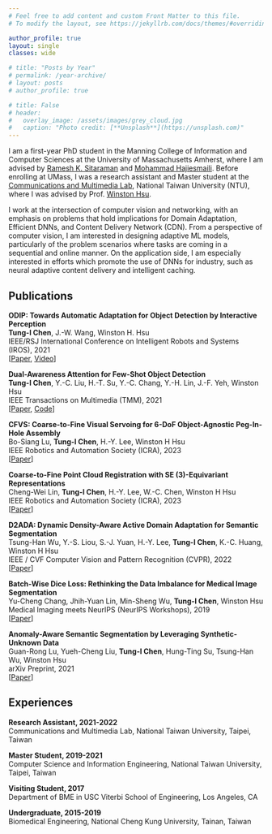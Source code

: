 ```yaml
---
# Feel free to add content and custom Front Matter to this file.
# To modify the layout, see https://jekyllrb.com/docs/themes/#overriding-theme-defaults

author_profile: true
layout: single
classes: wide

# title: "Posts by Year"
# permalink: /year-archive/
# layout: posts
# author_profile: true

# title: False
# header:
#   overlay_image: /assets/images/grey_cloud.jpg
#   caption: "Photo credit: [**Unsplash**](https://unsplash.com)"
---
```


I am a first-year PhD student in the Manning College of Information and Computer Sciences at the University of Massachusetts Amherst, where I am advised by [Ramesh K. Sitaraman](https://groups.cs.umass.edu/ramesh/) and [Mohammad Hajiesmaili](https://groups.cs.umass.edu/hajiesmaili/). Before enrolling at UMass, I was a research assistant and Master student at the [Communications and Multimedia Lab](https://www.cmlab.csie.ntu.edu.tw/new_cml_website/index.php),  National Taiwan University (NTU), where I was advised by Prof. [Winston Hsu](https://winstonhsu.info/). 

I work at the intersection of computer vision and networking, with an emphasis on problems that hold implications for Domain Adaptation, Efficient DNNs, and Content Delivery Network (CDN). From a perspective of computer vision, I am interested in designing adaptive ML models, particularly of the problem scenarios where tasks are coming in a sequential and online manner. On the application side, I am especially interested in efforts which promote the use of DNNs for industry, such as neural adaptive content delivery and intelligent caching.  




## Publications
**ODIP: Towards Automatic Adaptation for Object Detection by Interactive Perception**
    <br>
    **Tung-I Chen**, J.-W. Wang, Winston H. Hsu
    <br>
    IEEE/RSJ International Conference on Intelligent Robots and Systems (IROS), 2021
    <br>
    \[[Paper](https://arxiv.org/abs/2108.01477), [Video](https://www.youtube.com/watch?v=1E4JGFjqZP0)\]

**Dual-Awareness Attention for Few-Shot Object Detection**
    <br>
    **Tung-I Chen**, Y.-C. Liu, H.-T. Su, Y.-C. Chang, Y.-H. Lin, J.-F. Yeh, Winston Hsu
    <br>
    IEEE Transactions on Multimedia (TMM), 2021
    <br>
    \[[Paper](https://arxiv.org/abs/2102.12152), [Code](https://github.com/Tung-I/Dual-awareness-Attention-for-Few-shot-Object-Detection)\]

**CFVS: Coarse-to-Fine Visual Servoing for 6-DoF Object-Agnostic Peg-In-Hole Assembly**
    <br>
    Bo-Siang Lu, **Tung-I Chen**, H.-Y. Lee, Winston H Hsu
    <br>
    IEEE Robotics and Automation Society (ICRA), 2023
    <br>
    \[[Paper](https://arxiv.org/abs/2209.08864)\]

**Coarse-to-Fine Point Cloud Registration with SE (3)-Equivariant Representations**
    <br>
    Cheng-Wei Lin, **Tung-I Chen**, H.-Y. Lee, W.-C. Chen, Winston H Hsu
    <br>
    IEEE Robotics and Automation Society (ICRA), 2023
    <br>
    \[[Paper](https://arxiv.org/abs/2210.02045)\]


**D2ADA: Dynamic Density-Aware Active Domain Adaptation for Semantic Segmentation**
    <br>
    Tsung-Han Wu, Y.-S. Liou, S.-J. Yuan, H.-Y. Lee, **Tung-I Chen**, K.-C. Huang, Winston H Hsu
    <br>
    IEEE / CVF Computer Vision and Pattern Recognition (CVPR), 2022
    <br>
    \[[Paper](https://arxiv.org/abs/2202.06484)\]

**Batch-Wise Dice Loss: Rethinking the Data Imbalance for Medical Image Segmentation**
    <br>
    Yu-Cheng Chang, Jhih-Yuan Lin, Min-Sheng Wu, **Tung-I Chen**, Winston Hsu
    <br>
    Medical Imaging meets NeurIPS (NeurIPS Workshops), 2019
    <br>
    \[[Paper](https://profs.etsmtl.ca/hlombaert/public/medneurips2019/73_CameraReadySubmission_Med_NeurIPS_2019.pdf)\]

**Anomaly-Aware Semantic Segmentation by Leveraging Synthetic-Unknown Data**
    <br>
    Guan-Rong Lu, Yueh-Cheng Liu, **Tung-I Chen**, Hung-Ting Su, Tsung-Han Wu, Winston Hsu
    <br>
    arXiv Preprint, 2021
    <br>
    \[[Paper](https://arxiv.org/abs/2111.14343)\]


## Experiences
**Research Assistant, 2021-2022**
    <br>
    Communications and Multimedia Lab, National Taiwan University, Taipei, Taiwan

**Master Student, 2019-2021**
    <br>
    Computer Science and Information Engineering, National Taiwan University, Taipei, Taiwan

**Visiting Student, 2017**
    <br>
    Department of BME in USC Viterbi School of Engineering, Los Angeles, CA

**Undergraduate, 2015-2019**
    <br>
    Biomedical Engineering, National Cheng Kung University, Tainan, Taiwan


<!-- ## Activities and Honors
**Journal Reviewer, 2021**
    <br>
    IEEE Transactions on Neural Networks and Learning Systems

**Future Tech Awards, 2020-2021 (2 times)**
    <br>
    Taiwan Innotech Expo, Ministry of Science and Technology, Taiwan

**Poster Presentation, 2019**
    <br>
    NeurIPS Workshops, Vancouver, Canada

**Oral Presentation, 2018**
    <br>
    Global Conference on Biomedical Engineering, Taoyuan, Taiwan

**Best Undergraduate Research Awards, 2018**
    <br>
    Department of Biomedical Engineering, National Cheng Kung University

**Presidential Awards, 2015 - 2019**
    <br>
    Among top 5% in academics performance every school year -->

